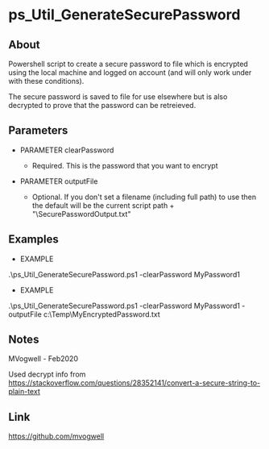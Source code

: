 # ps_Util_GenerateSecurePassword


## About
Powershell script to create a secure password to file which is encrypted using the local machine and logged on account (and will only work under with these conditions).

The secure password is saved to file for use elsewhere but is also decrypted to prove that the password can be retreieved.

## Parameters
* PARAMETER clearPassword
    * Required. This is the password that you want to encrypt

* PARAMETER outputFile
    * Optional. If you don't set a filename (including full path) to use then the default will be the current script path + "\SecurePasswordOutput.txt"

## Examples

* EXAMPLE

.\ps_Util_GenerateSecurePassword.ps1 -clearPassword MyPassword1 

* EXAMPLE

.\ps_Util_GenerateSecurePassword.ps1 -clearPassword MyPassword1 -outputFile c:\Temp\MyEncryptedPassword.txt

## Notes
MVogwell - Feb2020

Used decrypt info from https://stackoverflow.com/questions/28352141/convert-a-secure-string-to-plain-text

## Link
https://github.com/mvogwell

